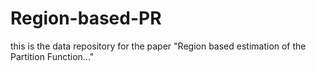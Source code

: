 # Region-based-PR
this is the data repository for the paper "Region based estimation of the Partition Function..."
